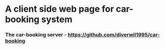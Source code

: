 # A client side web page for car-booking system

### The car-booking server - https://github.com/diverwil1995/car-booking
